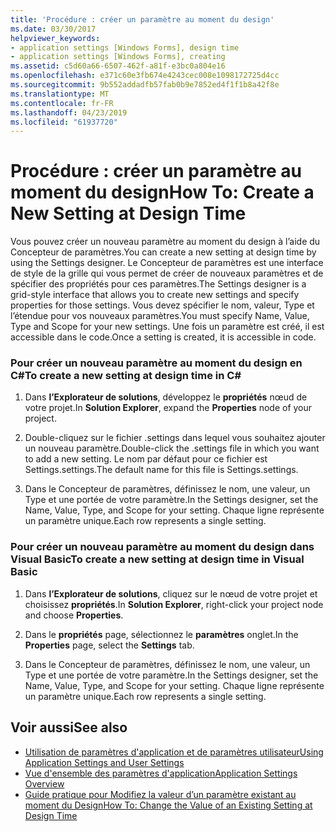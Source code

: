 ```yaml
---
title: 'Procédure : créer un paramètre au moment du design'
ms.date: 03/30/2017
helpviewer_keywords:
- application settings [Windows Forms], design time
- application settings [Windows Forms], creating
ms.assetid: c5d60a66-6507-462f-a81f-e3bc0a804e16
ms.openlocfilehash: e371c60e3fb674e4243cec008e1098172725d4cc
ms.sourcegitcommit: 9b552addadfb57fab0b9e7852ed4f1f1b8a42f8e
ms.translationtype: MT
ms.contentlocale: fr-FR
ms.lasthandoff: 04/23/2019
ms.locfileid: "61937720"
---
```

# <a name="how-to-create-a-new-setting-at-design-time"></a><span data-ttu-id="e0202-102">Procédure : créer un paramètre au moment du design</span><span class="sxs-lookup"><span data-stu-id="e0202-102">How To: Create a New Setting at Design Time</span></span>
<span data-ttu-id="e0202-103">Vous pouvez créer un nouveau paramètre au moment du design à l’aide du Concepteur de paramètres.</span><span class="sxs-lookup"><span data-stu-id="e0202-103">You can create a new setting at design time by using the Settings designer.</span></span> <span data-ttu-id="e0202-104">Le Concepteur de paramètres est une interface de style de la grille qui vous permet de créer de nouveaux paramètres et de spécifier des propriétés pour ces paramètres.</span><span class="sxs-lookup"><span data-stu-id="e0202-104">The Settings designer is a grid-style interface that allows you to create new settings and specify properties for those settings.</span></span> <span data-ttu-id="e0202-105">Vous devez spécifier le nom, valeur, Type et l’étendue pour vos nouveaux paramètres.</span><span class="sxs-lookup"><span data-stu-id="e0202-105">You must specify Name, Value, Type and Scope for your new settings.</span></span> <span data-ttu-id="e0202-106">Une fois un paramètre est créé, il est accessible dans le code.</span><span class="sxs-lookup"><span data-stu-id="e0202-106">Once a setting is created, it is accessible in code.</span></span>  
  
### <a name="to-create-a-new-setting-at-design-time-in-c"></a><span data-ttu-id="e0202-107">Pour créer un nouveau paramètre au moment du design en C\#</span><span class="sxs-lookup"><span data-stu-id="e0202-107">To create a new setting at design time in C\#</span></span>
  
1. <span data-ttu-id="e0202-108">Dans **l’Explorateur de solutions**, développez le **propriétés** nœud de votre projet.</span><span class="sxs-lookup"><span data-stu-id="e0202-108">In **Solution Explorer**, expand the **Properties** node of your project.</span></span>  
  
2. <span data-ttu-id="e0202-109">Double-cliquez sur le fichier .settings dans lequel vous souhaitez ajouter un nouveau paramètre.</span><span class="sxs-lookup"><span data-stu-id="e0202-109">Double-click the .settings file in which you want to add a new setting.</span></span> <span data-ttu-id="e0202-110">Le nom par défaut pour ce fichier est Settings.settings.</span><span class="sxs-lookup"><span data-stu-id="e0202-110">The default name for this file is Settings.settings.</span></span>  
  
3. <span data-ttu-id="e0202-111">Dans le Concepteur de paramètres, définissez le nom, une valeur, un Type et une portée de votre paramètre.</span><span class="sxs-lookup"><span data-stu-id="e0202-111">In the Settings designer, set the Name, Value, Type, and Scope for your setting.</span></span> <span data-ttu-id="e0202-112">Chaque ligne représente un paramètre unique.</span><span class="sxs-lookup"><span data-stu-id="e0202-112">Each row represents a single setting.</span></span>  
  
### <a name="to-create-a-new-setting-at-design-time-in-visual-basic"></a><span data-ttu-id="e0202-113">Pour créer un nouveau paramètre au moment du design dans Visual Basic</span><span class="sxs-lookup"><span data-stu-id="e0202-113">To create a new setting at design time in Visual Basic</span></span>  
  
1. <span data-ttu-id="e0202-114">Dans **l’Explorateur de solutions**, cliquez sur le nœud de votre projet et choisissez **propriétés**.</span><span class="sxs-lookup"><span data-stu-id="e0202-114">In **Solution Explorer**, right-click your project node and choose **Properties**.</span></span>  
  
2. <span data-ttu-id="e0202-115">Dans le **propriétés** page, sélectionnez le **paramètres** onglet.</span><span class="sxs-lookup"><span data-stu-id="e0202-115">In the **Properties** page, select the **Settings** tab.</span></span>  
  
3. <span data-ttu-id="e0202-116">Dans le Concepteur de paramètres, définissez le nom, une valeur, un Type et une portée de votre paramètre.</span><span class="sxs-lookup"><span data-stu-id="e0202-116">In the Settings designer, set the Name, Value, Type, and Scope for your setting.</span></span> <span data-ttu-id="e0202-117">Chaque ligne représente un paramètre unique.</span><span class="sxs-lookup"><span data-stu-id="e0202-117">Each row represents a single setting.</span></span>  
  
## <a name="see-also"></a><span data-ttu-id="e0202-118">Voir aussi</span><span class="sxs-lookup"><span data-stu-id="e0202-118">See also</span></span>

- [<span data-ttu-id="e0202-119">Utilisation de paramètres d'application et de paramètres utilisateur</span><span class="sxs-lookup"><span data-stu-id="e0202-119">Using Application Settings and User Settings</span></span>](using-application-settings-and-user-settings.md)
- [<span data-ttu-id="e0202-120">Vue d'ensemble des paramètres d'application</span><span class="sxs-lookup"><span data-stu-id="e0202-120">Application Settings Overview</span></span>](application-settings-overview.md)
- [<span data-ttu-id="e0202-121">Guide pratique pour Modifiez la valeur d’un paramètre existant au moment du Design</span><span class="sxs-lookup"><span data-stu-id="e0202-121">How To: Change the Value of an Existing Setting at Design Time</span></span>](how-to-change-the-value-of-an-existing-setting-at-design-time.md)
